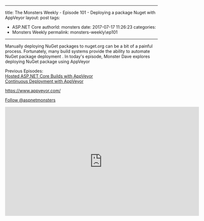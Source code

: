 
---
title: The Monsters Weekly - Episode 101 -  Deploying a package Nuget with AppVeyor
layout: post
tags: 
  - ASP.NET Core
authorId: monsters
date: 2017-07-17 11:26:23
categories:
  - Monsters Weekly
permalink: monsters-weekly\ep101
---

<p>Manually deploying NuGet packages to nuget.org can be a bit of a painful process. Fortunately, many build systems provide the ability to automate NuGet package deployment . In today's episode, Monster Dave explores deploying NuGet package using AppVeyor</p><p>Previous Episodes:<br><a href="https://channel9.msdn.com/Series/aspnetmonsters/ASPNET-Monsters-97-Hosted-ASPNET-Core-builds-with-AppVeyor">Hosted ASP.NET Core Builds with AppVeyor</a><br><a href="https://channel9.msdn.com/Series/aspnetmonsters/ASPNET-Monsters-98-Continious-Deployment-with-AppVeyor">Continuous Deployment with AppVeyor</a></p><p><a href="https://www.appveyor.com/">https://www.appveyor.com/</a></p><p><a class="twitter-follow-button" href="https://twitter.com/aspnetmonsters">Follow @aspnetmonsters</a></p> 


<iframe src='https://channel9.msdn.com/Series/aspnetmonsters/ASPNET-Monsters-101-Deploying-a-package-Nuget-with-AppVeyor/player' width='640' height='360' allowFullScreen frameBorder='0'></iframe>
